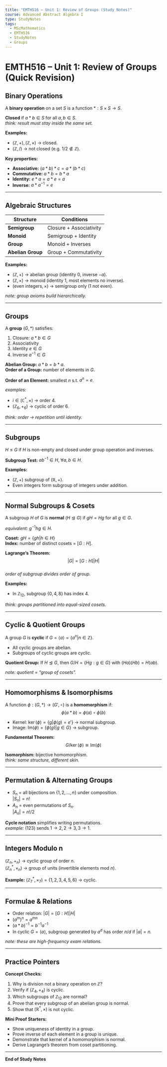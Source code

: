 ```yaml
---
title: "EMTH516 – Unit 1: Review of Groups (Study Notes)"
course: Advanced Abstract Algebra I
type: StudyNotes
tags:
  - MScMathematics
  - EMTH516
  - StudyNotes
  - Groups
---
```


# EMTH516 – Unit 1: Review of Groups (Quick Revision)

## Binary Operations
A **binary operation** on a set $S$ is a function $*: S \times S \to S$.

**Closed** if $a*b \in S$ for all $a,b \in S$.  
_think: result must stay inside the same set._

**Examples:**
- $(\mathbb{Z}, +), (\mathbb{Z}, \times)$ → closed.
- $(\mathbb{Z}, /)$ → not closed (e.g. $1/2 \notin \mathbb{Z}$).

**Key properties:**
- **Associative:** $(a*b)*c = a*(b*c)$
- **Commutative:** $a*b = b*a$
- **Identity:** $e*a = a*e = a$
- **Inverse:** $a*a^{-1} = e$

---

## Algebraic Structures
| Structure | Conditions |
|------------|-------------|
| **Semigroup** | Closure + Associativity |
| **Monoid** | Semigroup + Identity |
| **Group** | Monoid + Inverses |
| **Abelian Group** | Group + Commutativity |

**Examples:**
- $(\mathbb{Z}, +)$ → abelian group (identity 0, inverse $-a$).  
- $(\mathbb{Z}, \times)$ → monoid (identity 1, most elements no inverse).
- $(\text{even integers}, \times)$ → semigroup only (1 not even).

_note: group axioms build hierarchically._

---

## Groups
A **group** $(G, *)$ satisfies:
1. Closure: $a*b \in G$
2. Associativity
3. Identity $e \in G$
4. Inverse $a^{-1} \in G$

**Abelian Group:** $a*b = b*a$.  
**Order of a Group:** number of elements in $G$.

**Order of an Element:** smallest $n$ s.t. $a^n = e$.

_examples:_
- $i \in (\mathbb{C}^*, \times)$ → order 4.
- $(\mathbb{Z}_6, +_6)$ → cyclic of order 6.

_think: order → repetition until identity._

---

## Subgroups
$H \leq G$ if $H$ is non-empty and closed under group operation and inverses.

**Subgroup Test:** $ab^{-1} \in H,\ \forall a,b \in H$.

**Examples:**
- $(\mathbb{Z}, +)$ subgroup of $(\mathbb{R}, +)$.
- Even integers form subgroup of integers under addition.

---

## Normal Subgroups & Cosets
A subgroup $H$ of $G$ is **normal** ($H \trianglelefteq G$) if $gH = Hg$ for all $g \in G$.

_equivalent:_ $g^{-1}hg \in H$.

**Coset:** $gH = \{gh | h \in H\}$  
**Index:** number of distinct cosets = $[G : H]$.

**Lagrange’s Theorem:**  
$$|G| = [G : H] |H|$$  
_order of subgroup divides order of group._

**Examples:**
- In $\mathbb{Z}_{12}$, subgroup $\{0,4,8\}$ has index 4.

_think: groups partitioned into equal-sized cosets._

---

## Cyclic & Quotient Groups
A group $G$ is **cyclic** if $G = \langle a \rangle = \{a^n | n \in \mathbb{Z}\}$.

- All cyclic groups are abelian.
- Subgroups of cyclic groups are cyclic.

**Quotient Group:** If $H \trianglelefteq G$, then $G/H = \{Hg : g \in G\}$ with $(Ha)(Hb) = H(ab)$.

_note: quotient = “group of cosets”._

---

## Homomorphisms & Isomorphisms
A function $\phi: (G, *) \to (G', \circ)$ is a **homomorphism** if:  
$$\phi(a*b) = \phi(a) \circ \phi(b)$$

- Kernel: $\ker(\phi) = \{g | \phi(g)=e'\}$ → normal subgroup.
- Image: $\text{Im}(\phi) = \{\phi(g) | g \in G\}$ → subgroup.

**Fundamental Theorem:**  
$$G/\ker(\phi) \cong \text{Im}(\phi)$$

**Isomorphism:** bijective homomorphism.  
_think: same structure, different skin._

---

## Permutation & Alternating Groups
- $S_n$ = all bijections on $\{1,2,...,n\}$ under composition.  
  $|S_n| = n!$
- $A_n$ = even permutations of $S_n$.  
  $|A_n| = n!/2$

**Cycle notation** simplifies writing permutations.  
_example:_ $(123)$ sends $1 \to 2, 2 \to 3, 3 \to 1$.

---

## Integers Modulo n
$(\mathbb{Z}_n, +_n)$ → cyclic group of order $n$.  
$(\mathbb{Z}_n^*, \times_n)$ → group of units (invertible elements mod $n$).

**Example:** $(\mathbb{Z}_7^*, \times_7) = \{1,2,3,4,5,6\}$ → cyclic.

---

## Formulae & Relations
- Order relation: $|G| = [G:H]|H|$
- $(a^m)^n = a^{mn}$
- $(a*b)^{-1} = b^{-1}a^{-1}$
- In cyclic $G=\langle a \rangle$, subgroup generated by $a^d$ has order $n/d$ if $|a|=n$.

_note: these are high-frequency exam relations._

---

## Practice Pointers
**Concept Checks:**
1. Why is division not a binary operation on $\mathbb{Z}$?
2. Verify if $(\mathbb{Z}_4, +_4)$ is cyclic.
3. Which subgroups of $\mathbb{Z}_{12}$ are normal?
4. Prove that every subgroup of an abelian group is normal.
5. Show that $(\mathbb{R}^*, \times)$ is not cyclic.

**Mini Proof Starters:**
- Show uniqueness of identity in a group.  
- Prove inverse of each element in a group is unique.  
- Demonstrate that kernel of a homomorphism is normal.  
- Derive Lagrange’s theorem from coset partitioning.

---

**End of Study Notes**
